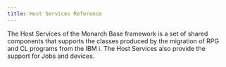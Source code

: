 ```yaml
---
title: Host Services Reference
---
```


The Host Services of the Monarch Base framework is a set of shared components that supports the classes produced by the migration of RPG and CL programs from the IBM i.  The Host Services also provide the support for Jobs and devices.

